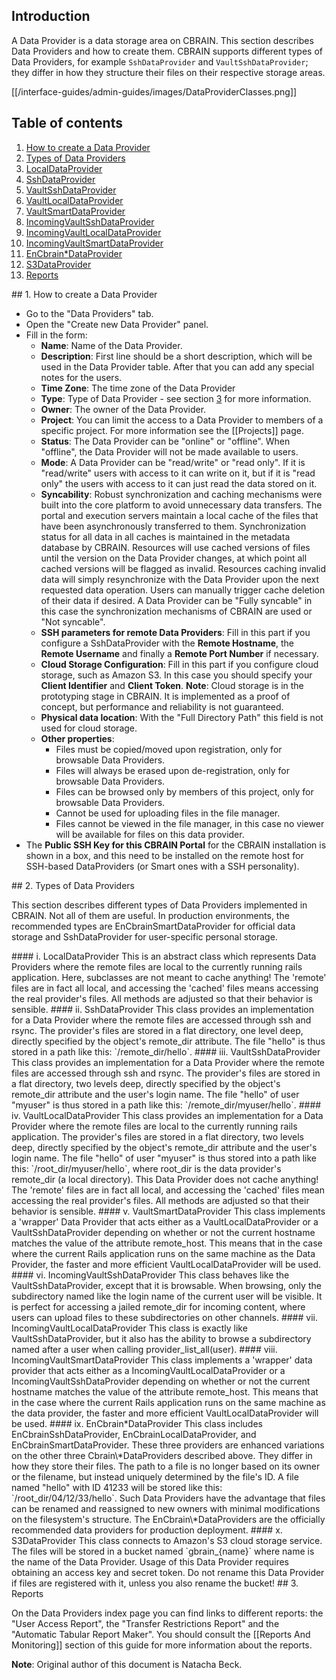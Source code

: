
## Introduction

A Data Provider is a data storage area on CBRAIN. This section
describes Data Providers and how to create them. CBRAIN supports
different types of Data Providers, for example `SshDataProvider`
and `VaultSshDataProvider`; they differ in how they structure their
files on their respective storage areas.

[[/interface-guides/admin-guides/images/DataProviderClasses.png]]

## Table of contents

1. [How to create a Data Provider](#how_to)
2. [Types of Data Providers](#type_dp)
  1. [LocalDataProvider](#local_dp)
  2. [SshDataProvider](#ssh_dp)
  3. [VaultSshDataProvider](#vault_ssh_dp)
  4. [VaultLocalDataProvider](#vault_local_dp)
  5. [VaultSmartDataProvider](#vault_smart_dp)
  6. [IncomingVaultSshDataProvider](#incoming_vault_ssh_dp)
  7. [IncomingVaultLocalDataProvider](#incoming_vault_local_dp)
  8. [IncomingVaultSmartDataProvider](#incoming_vault_smart_dp)
  9. [EnCbrain*DataProvider](#en_cbrain_dp)
  10. [S3DataProvider](#s3_dp)
3. [Reports](#reports)

<a name="how_to" />
## 1. How to create a Data Provider

* Go to the "Data Providers" tab.
* Open the "Create new Data Provider" panel.
* Fill in the form:
  * **Name**: Name of the Data Provider.
  * **Description**: First line should be a short description, which
    will be used in the Data Provider table. After that you can add
    any special notes for the users.
  * **Time Zone**: The time zone of the Data Provider
  * **Type**: Type of Data Provider - see section [3](#type_dp) for more
  information.
  * **Owner**: The owner of the Data Provider.
  * **Project**: You can limit the access to a Data Provider to
    members of a specific project. For more information see the [[Projects]] page.
  * **Status**: The Data Provider can be "online" or "offline".
    When "offline", the Data Provider will not be made available
    to users.
  * **Mode**: A Data Provider can be "read/write" or "read only".
    If it is "read/write" users with access to it can write on it,
    but if it is "read only" the users with access to it can just
    read the data stored on it.
  * **Syncability**: Robust synchronization and caching mechanisms
    were built into the core platform to avoid unnecessary data
    transfers. The portal and execution servers maintain a local cache
    of the files that have been asynchronously transferred to them.
    Synchronization status for all data in all caches is maintained
    in the metadata database by CBRAIN. Resources will use cached
    versions of files until the version on the Data Provider changes,
    at which point all cached versions will be flagged as invalid.
    Resources caching invalid data will simply resynchronize with the
    Data Provider upon the next requested data operation. Users can
    manually trigger cache deletion of their data if desired. A Data
    Provider can be "Fully syncable" in this case the synchronization
    mechanisms of CBRAIN are used or "Not syncable".
  * **SSH parameters for remote Data Providers**: Fill in this part
    if you configure a SshDataProvider with the **Remote Hostname**,
    the **Remote Username** and finally a **Remote Port Number** if
    necessary.
  * **Cloud Storage Configuration**: Fill in this part if you
    configure cloud storage, such as Amazon S3. In this
    case you should specify your **Client Identifier** and **Client Token**.
**Note**: Cloud storage is in the prototyping stage in CBRAIN. It
  is implemented as a proof of concept, but performance and reliability is not guaranteed.
  * **Physical data location**: With the "Full Directory Path" this field is not used for cloud storage.
  * **Other properties**:
    * Files must be copied/moved upon registration, only for browsable Data
    Providers.
    * Files will always be erased upon de-registration, only for browsable Data
    Providers.
    * Files can be browsed only by members of this project, only for browsable
    Data Providers.
    * Cannot be used for uploading files in the file manager.
    * Files cannot be viewed in the file manager, in this case no
      viewer will be available for files on this data provider.
* The **Public SSH Key for this CBRAIN Portal** for the CBRAIN installation
  is shown in a box, and this need to be installed on the remote host
  for SSH-based DataProviders (or Smart ones with a SSH personality).

<a name="type_dp" />
## 2. Types of Data Providers

This section describes different types of Data Providers implemented
in CBRAIN. Not all of them are useful. In production environments,
the recommended types are EnCbrainSmartDataProvider for official
data storage and SshDataProvider for user-specific personal storage.

<a name="local_dp" />
#### i. LocalDataProvider
This is an abstract class which represents Data Providers where the
remote files are local to the currently running rails application.
Here, subclasses are not meant to cache anything! The 'remote' files
are in fact all local, and accessing the 'cached' files means
accessing the real provider's files. All methods are adjusted so
that their behavior is sensible.

<a name="ssh_dp" />
#### ii. SshDataProvider
This class provides an implementation for a Data Provider where the
remote files are accessed through ssh and rsync. The provider's
files are stored in a flat directory, one level deep, directly
specified by the object's remote_dir attribute. The file "hello"
is thus stored in a path like this: `/remote_dir/hello`.

<a name="vault_ssh_dp" />
#### iii. VaultSshDataProvider
This class provides an implementation for a Data Provider where the
remote files are accessed through ssh and rsync. The provider's
files are stored in a flat directory, two levels deep, directly
specified by the object's remote_dir attribute and the user's login
name. The file "hello" of user "myuser" is thus stored in a path
like this: `/remote_dir/myuser/hello`.

<a name="vault_local_dp" />
#### iv. VaultLocalDataProvider
This class provides an implementation for a Data Provider where the
remote files are local to the currently running rails application.
The provider's files are stored in a flat directory, two levels
deep, directly specified by the object's remote_dir attribute and
the user's login name. The file "hello" of user "myuser" is thus
stored into a path like this: `/root_dir/myuser/hello`, where
root_dir is the data provider's remote_dir (a local directory).
This Data Provider does not cache anything! The 'remote' files are
in fact all local, and accessing the 'cached' files mean accessing
the real provider's files. All methods are adjusted so that their
behavior is sensible.

<a name="vault_smart_dp" />
#### v. VaultSmartDataProvider
This class implements a 'wrapper' Data Provider that acts either
as a VaultLocalDataProvider or a VaultSshDataProvider depending on
whether or not the current hostname matches the value of the attribute
remote_host. This means that in the case where the current Rails
application runs on the same machine as the Data Provider, the
faster and more efficient VaultLocalDataProvider will be used.

<a name="incoming_vault_ssh_dp" />
#### vi. IncomingVaultSshDataProvider
This class behaves like the VaultSshDataProvider, except that it
is browsable. When browsing, only the subdirectory named like the
login name of the current user will be visible. It is perfect for
accessing a jailed remote_dir for incoming content, where users can
upload files to these subdirectories on other channels.

<a name="incoming_vault_local_dp" />
#### vii. IncomingVaultLocalDataProvider
This class is exactly like VaultSshDataProvider, but it also has
the ability to browse a subdirectory named after a user when calling
provider_list_all(user).

<a name="incoming_vault_ssh_dp" />
#### viii. IncomingVaultSmartDataProvider
This class implements a 'wrapper' data provider that acts either
as a IncomingVaultLocalDataProvider or a IncomingVaultSshDataProvider
depending on whether or not the current hostname matches the value
of the attribute remote_host. This means that in the case where the
current Rails application runs on the same machine as the data
provider, the faster and more efficient VaultLocalDataProvider will
be used.

<a name="en_cbrain_dp" />
#### ix. EnCbrain*DataProvider
This class includes EnCbrainSshDataProvider, EnCbrainLocalDataProvider,
and EnCbrainSmartDataProvider. These three providers are enhanced
variations on the other three Cbrain\*DataProviders described above.
They differ in how they store their files. The path to a file is
no longer based on its owner or the filename, but instead uniquely
determined by the file's ID. A file named "hello" with ID 41233
will be stored like this: `/root_dir/04/12/33/hello`. Such Data
Providers have the advantage that files can be renamed and reassigned
to new owners with minimal modifications on the filesystem's
structure. The EnCbrain\*DataProviders are the officially recommended
data providers for production deployment.

<a name="s3_dp" />
#### x. S3DataProvider
This class connects to Amazon's S3 cloud storage service. The files
will be stored in a bucket named `gbrain_{name}` where name is the
name of the Data Provider. Usage of this Data Provider requires
obtaining an access key and secret token. Do not rename this Data
Provider if files are registered with it, unless you also rename
the bucket!

<a name="reports" />
## 3. Reports

On the Data Providers index page you can find links to different
reports: the "User Access Report", the "Transfer Restrictions Report"
and the "Automatic Tabular Report Maker". You should consult the
[[Reports And Monitoring]] section of this guide for more information
about the reports.

**Note**: Original author of this document is Natacha Beck.

